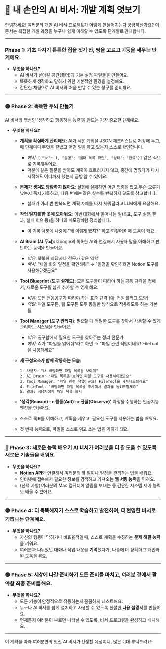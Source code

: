 # 📖 내 손안의 AI 비서: 개발 계획 엿보기

안녕하세요! 여러분의 개인 AI 비서 프로젝트가 어떻게 만들어지는지 궁금하신가요?
이 문서는 복잡한 개발 과정을 누구나 쉽게 이해할 수 있도록 단계별로 안내합니다.

---

### Phase 1: 기초 다지기 튼튼한 집을 짓기 전, 땅을 고르고 기둥을 세우는 단계예요.
- **무엇을 하나요?**
    - AI 비서가 살아갈 공간(폴더)과 기본 설정 파일들을 만들어요.
    - 똑똑하게 생각하고 말하기 위한 기본적인 환경을 설정해요.
    - 간단한 채팅으로 AI 비서와 처음 만날 수 있는 창구를 준비해요.

---

### 🟡 Phase 2: 똑똑한 두뇌 만들기 
AI 비서의 핵심인 '생각하고 행동하는 능력'을 만드는 가장 중요한 단계예요.

- **무엇을 하나요?**
    - **계획을 확실하게 관리해요**: AI가 세운 계획을 JSON 체크리스트로 저장해 두고, 매 단계마다 무엇을 끝냈고 어떤 일을 하고 있는지 스스로 확인합니다.
        - *예시*: `[{"id": 1, "설명": "폴더 목록 확인", "상태": "완료"}]` 같은 식으로 기록해두어요.
        - 덕분에 같은 질문을 받아도 계획이 흐트러지지 않고, 중간에 멈췄다가 다시 시작해도 어디까지 했는지 금방 알 수 있어요.
    - **문제가 생겨도 당황하지 않아요**: 실행에 실패하면 어떤 명령을 썼고 무슨 오류가 났는지 즉시 기록하고, 다음 번에는 같은 실수를 반복하지 않도록 참고합니다.
        - 실패가 여러 번 반복되면 계획 자체를 다시 세워달라고 LLM에게 요청해요.
    - **작업 일지를 한 곳에 모아둬요**: 이번 대화에서 일어나는 일(목표, 도구 실행 결과, 실패 이유 등)을 하나의 메모장처럼 정리합니다.
        - 이 기록 덕분에 나중에 "왜 이렇게 됐지?" 하고 되짚어볼 때 도움이 돼요.
    - **AI Brain (AI 두뇌)**: Google의 똑똑한 AI와 연결해서 사용자 말을 이해하고 판단하는 능력을 만들어요.
        - *비유*: 똑똑한 상담사나 전문가 같은 역할
        - *예시*: "내일 회의 일정을 확인해줘" → "일정을 확인하려면 Notion 도구를 사용해야겠군요"
    
    - **Tool Blueprint (도구 설계도)**: 모든 도구들이 따라야 하는 공통 규칙을 정해서, 새로운 도구를 쉽게 추가할 수 있게 해요.
        - *비유*: 모든 전동공구가 따라야 하는 표준 규격 (예: 전원 플러그 모양)
        - *역할*: 파일 도구든, 웹 도구든 모두 동일한 방식으로 작동하도록 하는 기본 틀
    
    - **Tool Manager (도구 관리자)**: 필요할 때 적절한 도구를 찾아서 사용할 수 있게 관리하는 시스템을 만들어요.
        - *비유*: 공구함에서 필요한 도구를 찾아주는 정리 전문가
        - *예시*: AI가 "파일을 읽어줘"라고 하면 → "파일 관련 작업이네요! FileTool을 사용하세요"
    
    - **세 구성요소가 함께 작동하는 모습**:
        ```
        1. 사용자: "내 바탕화면 파일 목록을 보여줘"
        2. AI Brain: "파일 목록을 보려면 파일 도구를 사용해야겠군요"
        3. Tool Manager: "파일 관련 작업이군요! FileTool을 가져다드릴게요"
        4. FileTool: "바탕화면 파일 목록을 조사해서 결과를 돌려드릴게요"
        5. 결과: 사용자에게 파일 목록 표시
        ```
    
    - **'생각(Reason) -> 행동(Act) -> 관찰(Observe)'** 과정을 수행하는 인공지능 엔진을 만들어요.
    - 스스로 목표를 이해하고, 계획을 세우고, 필요한 도구를 사용하는 법을 배워요.
    - 첫 번째 능력으로, 파일을 스스로 읽고 쓰는 법을 익히게 돼요.

---

### 🔵 Phase 3: 새로운 능력 배우기 AI 비서가 여러분을 더 잘 도울 수 있도록 새로운 기술들을 배워요.
- **무엇을 하나요?**
    - **Notion API**와 연결해서 여러분의 할 일이나 일정을 관리하는 법을 배워요.
    - 인터넷에 접속해서 필요한 정보를 검색하고 가져오는 **웹 서핑 능력**을 익혀요.
    - (선택 사항) 여러분의 Mac 컴퓨터에 알림을 보내는 등 간단한 시스템 제어 능력도 배울 수 있어요.

---

### 🟣 Phase 4: 더 똑똑해지기 스스로 학습하고 발전하며, 더 현명한 비서로 거듭나는 단계예요.
- **무엇을 하나요?**
    - 자신의 행동이 막히거나 비효율적일 때, 스스로 계획을 수정하는 **문제 해결 능력**을 키워요.
    - 여러분과 나누었던 대화나 작업 내용을 **기억**했다가, 나중에 더 정확하고 개인화된 도움을 줘요.

---

### 🟢 Phase 5: 세상에 나갈 준비하기 모든 준비를 마치고, 여러분 곁에서 활약할 최종 준비를 해요.
- **무엇을 하나요?**
    - 모든 기능이 안정적으로 작동하는지 꼼꼼하게 테스트해요.
    - 누구나 AI 비서를 쉽게 설치하고 사용할 수 있도록 친절한 **사용 설명서**를 만들어요.
    - 언제든지 여러분이 부르면 나타날 수 있도록, 비서 프로그램을 완성하고 배치해요.

---

이 계획을 따라 여러분만의 멋진 AI 비서가 탄생할 예정이니, 많은 기대 부탁드려요!
